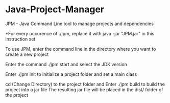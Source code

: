 # Java-Project-Manager
JPM - Java Command Line tool to manage projects and dependencies

*For every occurence of ./jpm, replace it with java -jar "JPM.jar" in this instruction set

To use JPM, enter the command line in the directory where you want to create a new project

Enter the command ./jpm start and select the JDK version

Enter ./jpm init to initialize a project folder and set a main class

cd (Change Directory) to the project folder and Enter ./jpm build to build the project into a jar file
The resulting jar file will be placed in the dist/ folder of the project
